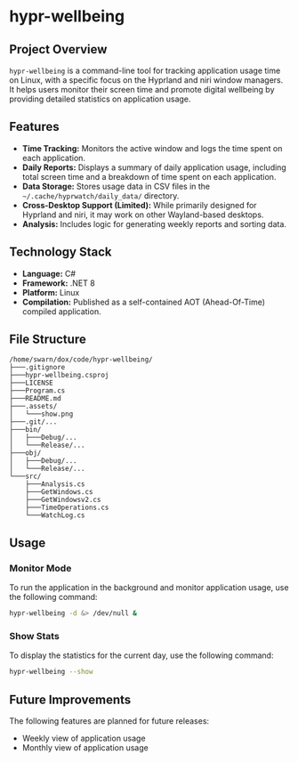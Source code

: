 # hypr-wellbeing

## Project Overview

`hypr-wellbeing` is a command-line tool for tracking application usage time on Linux, with a specific focus on the Hyprland and niri window managers. It helps users monitor their screen time and promote digital wellbeing by providing detailed statistics on application usage.

## Features

- **Time Tracking:** Monitors the active window and logs the time spent on each application.
- **Daily Reports:** Displays a summary of daily application usage, including total screen time and a breakdown of time spent on each application.
- **Data Storage:** Stores usage data in CSV files in the `~/.cache/hyprwatch/daily_data/` directory.
- **Cross-Desktop Support (Limited):** While primarily designed for Hyprland and niri, it may work on other Wayland-based desktops.
- **Analysis:** Includes logic for generating weekly reports and sorting data.

## Technology Stack

- **Language:** C#
- **Framework:** .NET 8
- **Platform:** Linux
- **Compilation:** Published as a self-contained AOT (Ahead-Of-Time) compiled application.

## File Structure

```
/home/swarn/dox/code/hypr-wellbeing/
├───.gitignore
├───hypr-wellbeing.csproj
├───LICENSE
├───Program.cs
├───README.md
├───.assets/
│   └───show.png
├───.git/...
├───bin/
│   ├───Debug/...
│   └───Release/...
├───obj/
│   ├───Debug/...
│   └───Release/...
└───src/
    ├───Analysis.cs
    ├───GetWindows.cs
    ├───GetWindowsv2.cs
    ├───TimeOperations.cs
    └───WatchLog.cs
```

## Usage

### Monitor Mode

To run the application in the background and monitor application usage, use the following command:

```sh
hypr-wellbeing -d &> /dev/null &
```

### Show Stats

To display the statistics for the current day, use the following command:

```sh
hypr-wellbeing --show
```

## Future Improvements

The following features are planned for future releases:

- Weekly view of application usage
- Monthly view of application usage
